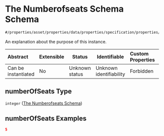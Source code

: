 # The Numberofseats Schema Schema

```txt
#/properties/asset/properties/data/properties/specification/properties/numberOfSeats#/properties/asset/properties/data/properties/specification/properties/numberOfSeats
```

An explanation about the purpose of this instance.


| Abstract            | Extensible | Status         | Identifiable            | Custom Properties | Additional Properties | Access Restrictions | Defined In                                                                           |
| :------------------ | ---------- | -------------- | ----------------------- | :---------------- | --------------------- | ------------------- | ------------------------------------------------------------------------------------ |
| Can be instantiated | No         | Unknown status | Unknown identifiability | Forbidden         | Allowed               | none                | [quote_schema.schema.json\*](../out/quote_schema.schema.json "open original schema") |

## numberOfSeats Type

`integer` ([The Numberofseats Schema](quote_schema-properties-the-asset-schema-properties-the-data-schema-properties-the-specification-schema-properties-the-numberofseats-schema.md))

## numberOfSeats Examples

```json
5
```
